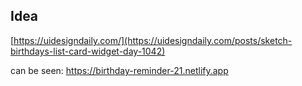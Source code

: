 ## Idea

[https://uidesigndaily.com/](https://uidesigndaily.com/posts/sketch-birthdays-list-card-widget-day-1042)

can be seen:
https://birthday-reminder-21.netlify.app


